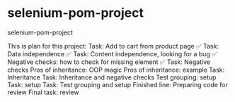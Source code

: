 # selenium-pom-project
selenium-pom-project

This is plan for this project:
Task: Add to cart from product page ✅
Task: Data independence ✅
Task: Content independence, looking for a bug ✅
Negative checks: how to check for missing element ✅
Task: Negative checks
Pros of inheritance: OOP magic
Pros of inheritance: example
Task: Inheritance
Task: Inheritance and negative checks
Test grouping: setup
Task: setup
Task: Test grouping and setup
Finished line: Preparing code for review
Final task: review

